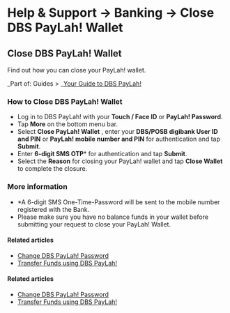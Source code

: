 # Help & Support -> Banking -> Close DBS PayLah! Wallet

## Close DBS PayLah! Wallet

Find out how you can close your PayLah! wallet.

_Part of: Guides > _[Your Guide to DBS PayLah!](https://www.dbs.com.sg/personal/support/guide-paylah.html)

### How to Close DBS PayLah! Wallet

  * Log in to DBS PayLah! with your **Touch / Face ID** or **PayLah! Password**.
  * Tap **More** on the bottom menu bar.
  * Select **Close PayLah! Wallet** , enter your **DBS/POSB digibank User ID and PIN** or **PayLah! mobile number and PIN** for authentication and tap **Submit**.
  * Enter **6-digit SMS OTP*** for authentication and tap **Submit**.
  * Select the **Reason** for closing your PayLah! wallet and tap **Close Wallet** to complete the closure.



### More information

  * *A 6-digit SMS One-Time-Password will be sent to the mobile number registered with the Bank.
  * Please make sure you have no balance funds in your wallet before submitting your request to close your PayLah! Wallet.



#### Related articles

  * [Change DBS PayLah! Password](https://www.dbs.com.sg/personal/support/bank-ssb-reset-paylah.html)
  * [Transfer Funds using DBS PayLah!](https://www.dbs.com.sg/personal/support/bank-ssb-paylah-transfer-funds.html)



#### Related articles

  * [Change DBS PayLah! Password](https://www.dbs.com.sg/personal/support/bank-ssb-reset-paylah.html)
  * [Transfer Funds using DBS PayLah!](https://www.dbs.com.sg/personal/support/bank-ssb-paylah-transfer-funds.html)


